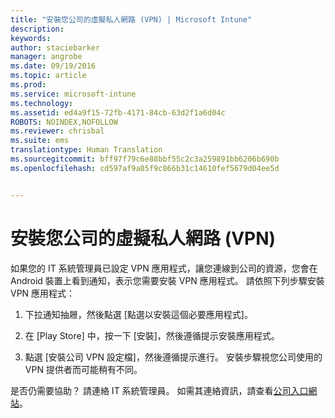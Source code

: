 ```yaml
---
title: "安裝您公司的虛擬私人網路 (VPN) | Microsoft Intune"
description: 
keywords: 
author: staciebarker
manager: angrobe
ms.date: 09/19/2016
ms.topic: article
ms.prod: 
ms.service: microsoft-intune
ms.technology: 
ms.assetid: ed4a9f15-72fb-4171-84cb-63d2f1a6d04c
ROBOTS: NOINDEX,NOFOLLOW
ms.reviewer: chrisbal
ms.suite: ems
translationtype: Human Translation
ms.sourcegitcommit: bff97f79c6e88bbf55c2c3a259891bb6206b690b
ms.openlocfilehash: cd597af9a05f9c866b31c14610fef5679d04ee5d


---
```



# 安裝您公司的虛擬私人網路 (VPN)

如果您的 IT 系統管理員已設定 VPN 應用程式，讓您連線到公司的資源，您會在 Android 裝置上看到通知，表示您需要安裝 VPN 應用程式。 請依照下列步驟安裝 VPN 應用程式：

1.  下拉通知抽屜，然後點選 [點選以安裝這個必要應用程式]。

2.  在 [Play Store] 中，按一下 [安裝]，然後遵循提示安裝應用程式。

3.  點選 [安裝公司 VPN 設定檔]，然後遵循提示進行。 安裝步驟視您公司使用的 VPN 提供者而可能稍有不同。



是否仍需要協助？ 請連絡 IT 系統管理員。 如需其連絡資訊，請查看[公司入口網站](http://portal.manage.microsoft.com)。





<!--HONumber=Sep16_HO3-->


